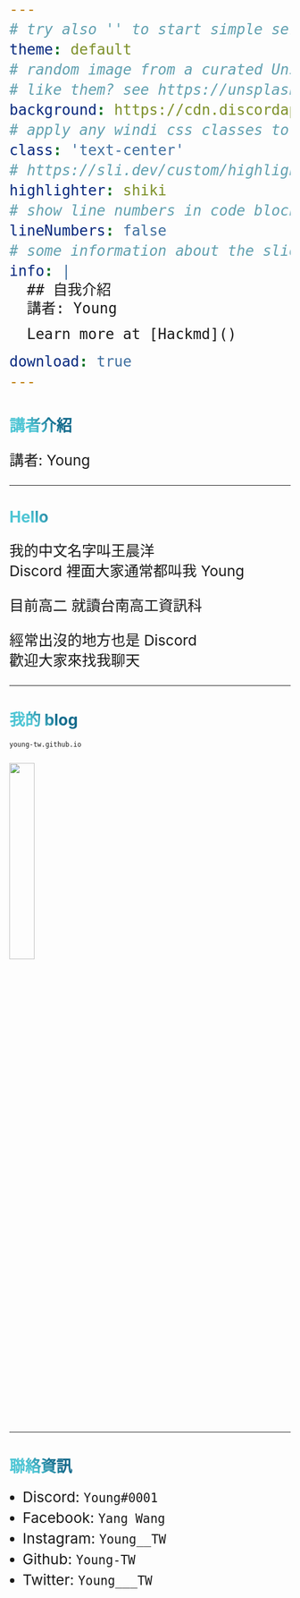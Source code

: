 ```yaml
---
# try also '' to start simple seriph
theme: default
# random image from a curated Unsplash collection by Anthony
# like them? see https://unsplash.com/collections/94734566/slidev
background: https://cdn.discordapp.com/attachments/842705456413409321/883986238409932830/IMG_0262.jpg
# apply any windi css classes to the current slide
class: 'text-center'
# https://sli.dev/custom/highlighters.html
highlighter: shiki
# show line numbers in code blocks
lineNumbers: false
# some information about the slides, markdown enabled
info: |
  ## 自我介紹
  講者: Young 

  Learn more at [Hackmd]()

download: true
---
```


# 講者介紹

講者: Young

<div class="abs-br m-6 flex gap-2">
  <a href="https://github.com/Young-TW" target="_blank" alt="GitHub"
    class="text-xl icon-btn opacity-50 !border-none !hover:text-white">
    <carbon-logo-github />
  </a>
</div>

---

# Hello

我的中文名字叫王晨洋  
Discord 裡面大家通常都叫我 Young  

目前高二 就讀台南高工資訊科  

經常出沒的地方也是 Discord  
歡迎大家來找我聊天  

<style>
h1 {
  background-color: #2B90B6;
  background-image: linear-gradient(45deg, #4EC5D4 10%, #146b8c 20%);
  background-size: 100%;
  -webkit-background-clip: text;
  -moz-background-clip: text;
  -webkit-text-fill-color: transparent; 
  -moz-text-fill-color: transparent;
}

li,p,span {
  font-size: 26px;
  line-height: 36px;
}
</style>

---

# 我的 blog

```
young-tw.github.io
```

![](https://cdn.discordapp.com/attachments/836570614503309342/914206315902013460/qrcode.jpg)

<style>
h1 {
  background-color: #2B90B6;
  background-image: linear-gradient(45deg, #4EC5D4 10%, #146b8c 20%);
  background-size: 100%;
  -webkit-background-clip: text;
  -moz-background-clip: text;
  -webkit-text-fill-color: transparent; 
  -moz-text-fill-color: transparent;
}

li,p,span {
  font-size: 26px;
  line-height: 36px;
}

img {
  width: 30%;
}
</style>

---

# 聯絡資訊

- Discord: `Young#0001`
- Facebook: `Yang Wang`
- Instagram: `Young__TW`
- Github: `Young-TW`
- Twitter: `Young___TW`

<style>
h1 {
  background-color: #2B90B6;
  background-image: linear-gradient(45deg, #4EC5D4 10%, #146b8c 20%);
  background-size: 100%;
  -webkit-background-clip: text;
  -moz-background-clip: text;
  -webkit-text-fill-color: transparent; 
  -moz-text-fill-color: transparent;
}

li,p,span {
  font-size: 26px;
  line-height: 36px;
}
</style>